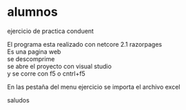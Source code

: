 # alumnos
ejercicio de practica conduent

El programa esta realizado con netcore 2.1 razorpages <br>
Es una pagina web<br>
se descomprime <br>
se abre el proyecto con visual studio<br>
y se corre con f5 o cntrl+f5<br>

En las pestaña del menu ejercicio se importa el archivo excel<br>

saludos<br>
